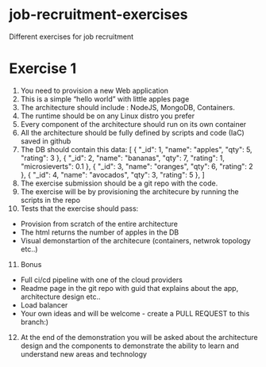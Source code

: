 # job-recruitment-exercises
Different exercises for job recruitment
# Exercise 1
1. You need to provision a new Web application
2. This is a simple “hello world” with little apples page
3. The architecture should include : NodeJS, MongoDB, Containers.
4. The runtime should be on any Linux distro you prefer
5. Every component of the architecture should run on its own container
6. All the architecture should be fully defined by scripts and code (IaC) saved in github
7. The DB should contain this data:
 [ { "_id": 1, "name": "apples", "qty": 5, "rating": 3 },
  { "_id": 2, "name": "bananas", "qty": 7, "rating": 1, "microsieverts": 0.1 },
  { "_id": 3, "name": "oranges", "qty": 6, "rating": 2 },
  { "_id": 4, "name": "avocados", "qty": 3, "rating": 5 },
]
8. The exercise submission should be a git repo with the code.
9. The exercise will be by provisioning the architecure by running the scripts in the repo
10. Tests that the exercise should pass:
  - Provision from scratch of the entire architecture
  - The html returns the number of apples in the DB
  - Visual demonstartion of the architecure (containers, netwrok topology etc..)
11. Bonus
  - Full ci/cd pipeline with one of the cloud providers
  - Readme page in the git repo with guid that explains about the app, architecture design etc..
  - Load balancer 
  - Your own ideas and will be welcome - create a PULL REQUEST to this branch:)
12. At  the end of the demonstration you will be asked about the architecture design and the components to demonstrate the ability to learn and understand new areas and technology 
